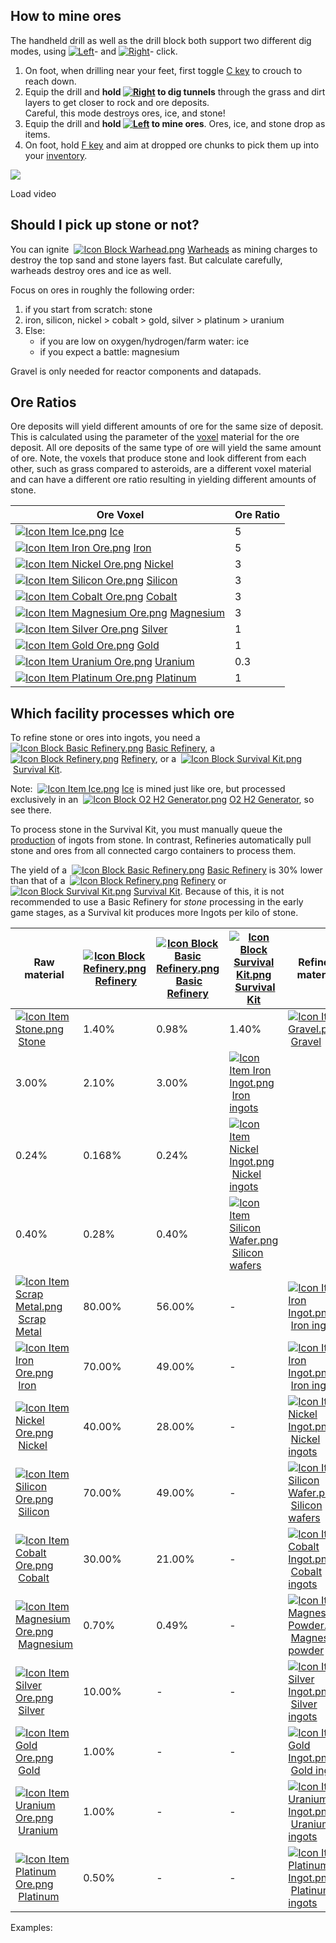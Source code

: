 ## How to mine ores

The handheld drill as well as the drill block both support two different dig modes, using [![Left](https://commons.wiki.gg/images/thumb/Keyboard_White_Mouse_Left.png/20px-Keyboard_White_Mouse_Left.png?c1a406)](https://spaceengineers.wiki.gg/wiki/File:Keyboard_White_Mouse_Left.png "Left")\- and [![Right](https://commons.wiki.gg/images/thumb/Keyboard_White_Mouse_Right.png/20px-Keyboard_White_Mouse_Right.png?3581de)](https://spaceengineers.wiki.gg/wiki/File:Keyboard_White_Mouse_Right.png "Right")\- click.

1.  On foot, when drilling near your feet, first toggle [C key](https://spaceengineers.wiki.gg/wiki/Key_Bindings "Key Bindings") to crouch to reach down.
2.  Equip the drill and **hold [![Right](https://commons.wiki.gg/images/thumb/Keyboard_White_Mouse_Right.png/20px-Keyboard_White_Mouse_Right.png?3581de)](https://spaceengineers.wiki.gg/wiki/File:Keyboard_White_Mouse_Right.png "Right") to dig tunnels** through the grass and dirt layers to get closer to rock and ore deposits.  
    Careful, this mode destroys ores, ice, and stone!
3.  Equip the drill and **hold [![Left](https://commons.wiki.gg/images/thumb/Keyboard_White_Mouse_Left.png/20px-Keyboard_White_Mouse_Left.png?c1a406)](https://spaceengineers.wiki.gg/wiki/File:Keyboard_White_Mouse_Left.png "Left") to mine ores**. Ores, ice, and stone drop as items.
4.  On foot, hold [F key](https://spaceengineers.wiki.gg/wiki/Key_Bindings "Key Bindings") and aim at dropped ore chunks to pick them up into your [inventory](https://spaceengineers.wiki.gg/wiki/Inventory "Inventory").

![](https://i.ytimg.com/vi/i0Ggu2WyigU/hqdefault.jpg)

Load video

## Should I pick up stone or not?

You can ignite  [![Icon Block Warhead.png](https://spaceengineers.wiki.gg/images/thumb/Icon_Block_Warhead.png/21px-Icon_Block_Warhead.png?ae681d)](https://spaceengineers.wiki.gg/wiki/Warhead "Warhead") [Warheads](https://spaceengineers.wiki.gg/wiki/Warhead "Warhead") as mining charges to destroy the top sand and stone layers fast. But calculate carefully, warheads destroy ores and ice as well.

Focus on ores in roughly the following order:

1.  if you start from scratch: stone
2.  iron, silicon, nickel > cobalt > gold, silver > platinum > uranium
3.  Else:
    *   if you are low on oxygen/hydrogen/farm water: ice
    *   if you expect a battle: magnesium

Gravel is only needed for reactor components and datapads.

## Ore Ratios

Ore deposits will yield different amounts of ore for the same size of deposit. This is calculated using the <minedoreratio> parameter of the [voxel](https://spaceengineers.wiki.gg/wiki/Voxels "Voxels") material for the ore deposit. All ore deposits of the same type of ore will yield the same amount of ore. Note, the voxels that produce stone and look different from each other, such as grass compared to asteroids, are a different voxel material and can have a different ore ratio resulting in yielding different amounts of stone.

| Ore Voxel | Ore Ratio |
| --- | --- |
| [![Icon Item Ice.png](https://spaceengineers.wiki.gg/images/thumb/Icon_Item_Ice.png/21px-Icon_Item_Ice.png?f8a728)](https://spaceengineers.wiki.gg/wiki/Ice "Ice") [Ice](https://spaceengineers.wiki.gg/wiki/Ice "Ice") | 5   |
| [![Icon Item Iron Ore.png](https://spaceengineers.wiki.gg/images/thumb/Icon_Item_Iron_Ore.png/21px-Icon_Item_Iron_Ore.png?5a0907)](https://spaceengineers.wiki.gg/wiki/Iron_Ore "Iron Ore") [Iron](https://spaceengineers.wiki.gg/wiki/Iron_Ore "Iron Ore") | 5   |
| [![Icon Item Nickel Ore.png](https://spaceengineers.wiki.gg/images/thumb/Icon_Item_Nickel_Ore.png/21px-Icon_Item_Nickel_Ore.png?3fd7c8)](https://spaceengineers.wiki.gg/wiki/Nickel_Ore "Nickel Ore") [Nickel](https://spaceengineers.wiki.gg/wiki/Nickel_Ore "Nickel Ore") | 3   |
| [![Icon Item Silicon Ore.png](https://spaceengineers.wiki.gg/images/thumb/Icon_Item_Silicon_Ore.png/21px-Icon_Item_Silicon_Ore.png?3f4a28)](https://spaceengineers.wiki.gg/wiki/Silicon_Ore "Silicon Ore") [Silicon](https://spaceengineers.wiki.gg/wiki/Silicon_Ore "Silicon Ore") | 3   |
| [![Icon Item Cobalt Ore.png](https://spaceengineers.wiki.gg/images/thumb/Icon_Item_Cobalt_Ore.png/21px-Icon_Item_Cobalt_Ore.png?917984)](https://spaceengineers.wiki.gg/wiki/Cobalt_Ore "Cobalt Ore") [Cobalt](https://spaceengineers.wiki.gg/wiki/Cobalt_Ore "Cobalt Ore") | 3   |
| [![Icon Item Magnesium Ore.png](https://spaceengineers.wiki.gg/images/thumb/Icon_Item_Magnesium_Ore.png/21px-Icon_Item_Magnesium_Ore.png?308afb)](https://spaceengineers.wiki.gg/wiki/Magnesium_Ore "Magnesium Ore") [Magnesium](https://spaceengineers.wiki.gg/wiki/Magnesium_Ore "Magnesium Ore") | 3   |
| [![Icon Item Silver Ore.png](https://spaceengineers.wiki.gg/images/thumb/Icon_Item_Silver_Ore.png/21px-Icon_Item_Silver_Ore.png?d3f160)](https://spaceengineers.wiki.gg/wiki/Silver_Ore "Silver Ore") [Silver](https://spaceengineers.wiki.gg/wiki/Silver_Ore "Silver Ore") | 1   |
| [![Icon Item Gold Ore.png](https://spaceengineers.wiki.gg/images/thumb/Icon_Item_Gold_Ore.png/21px-Icon_Item_Gold_Ore.png?4ada1b)](https://spaceengineers.wiki.gg/wiki/Gold_Ore "Gold Ore") [Gold](https://spaceengineers.wiki.gg/wiki/Gold_Ore "Gold Ore") | 1   |
| [![Icon Item Uranium Ore.png](https://spaceengineers.wiki.gg/images/thumb/Icon_Item_Uranium_Ore.png/21px-Icon_Item_Uranium_Ore.png?f793b5)](https://spaceengineers.wiki.gg/wiki/Uranium_Ore "Uranium Ore") [Uranium](https://spaceengineers.wiki.gg/wiki/Uranium_Ore "Uranium Ore") | 0.3 |
| [![Icon Item Platinum Ore.png](https://spaceengineers.wiki.gg/images/thumb/Icon_Item_Platinum_Ore.png/21px-Icon_Item_Platinum_Ore.png?587799)](https://spaceengineers.wiki.gg/wiki/Platinum_Ore "Platinum Ore") [Platinum](https://spaceengineers.wiki.gg/wiki/Platinum_Ore "Platinum Ore") | 1   |

## Which facility processes which ore

To refine stone or ores into ingots, you need a  [![Icon Block Basic Refinery.png](https://spaceengineers.wiki.gg/images/thumb/Icon_Block_Basic_Refinery.png/21px-Icon_Block_Basic_Refinery.png?b697c6)](https://spaceengineers.wiki.gg/wiki/Basic_Refinery "Basic Refinery") [Basic Refinery](https://spaceengineers.wiki.gg/wiki/Basic_Refinery "Basic Refinery"), a  [![Icon Block Refinery.png](https://spaceengineers.wiki.gg/images/thumb/Icon_Block_Refinery.png/21px-Icon_Block_Refinery.png?a9b68a)](https://spaceengineers.wiki.gg/wiki/Refinery "Refinery") [Refinery](https://spaceengineers.wiki.gg/wiki/Refinery "Refinery"), or a  [![Icon Block Survival Kit.png](https://spaceengineers.wiki.gg/images/thumb/Icon_Block_Survival_Kit.png/21px-Icon_Block_Survival_Kit.png?ac91f9)](https://spaceengineers.wiki.gg/wiki/Survival_Kit "Survival Kit") [Survival Kit](https://spaceengineers.wiki.gg/wiki/Survival_Kit "Survival Kit").

Note:  [![Icon Item Ice.png](https://spaceengineers.wiki.gg/images/thumb/Icon_Item_Ice.png/21px-Icon_Item_Ice.png?f8a728)](https://spaceengineers.wiki.gg/wiki/Ice "Ice") [Ice](https://spaceengineers.wiki.gg/wiki/Ice "Ice") is mined just like ore, but processed exclusively in an  [![Icon Block O2 H2 Generator.png](https://spaceengineers.wiki.gg/images/thumb/Icon_Block_O2_H2_Generator.png/21px-Icon_Block_O2_H2_Generator.png?60936f)](https://spaceengineers.wiki.gg/wiki/O2_H2_Generator "O2 H2 Generator") [O2 H2 Generator](https://spaceengineers.wiki.gg/wiki/O2_H2_Generator "O2 H2 Generator"), so see there.

To process stone in the Survival Kit, you must manually queue the [production](https://spaceengineers.wiki.gg/wiki/Production "Production") of ingots from stone. In contrast, Refineries automatically pull stone and ores from all connected cargo containers to process them.

The yield of a  [![Icon Block Basic Refinery.png](https://spaceengineers.wiki.gg/images/thumb/Icon_Block_Basic_Refinery.png/21px-Icon_Block_Basic_Refinery.png?b697c6)](https://spaceengineers.wiki.gg/wiki/Basic_Refinery "Basic Refinery") [Basic Refinery](https://spaceengineers.wiki.gg/wiki/Basic_Refinery "Basic Refinery") is 30% lower than that of a  [![Icon Block Refinery.png](https://spaceengineers.wiki.gg/images/thumb/Icon_Block_Refinery.png/21px-Icon_Block_Refinery.png?a9b68a)](https://spaceengineers.wiki.gg/wiki/Refinery "Refinery") [Refinery](https://spaceengineers.wiki.gg/wiki/Refinery "Refinery") or  [![Icon Block Survival Kit.png](https://spaceengineers.wiki.gg/images/thumb/Icon_Block_Survival_Kit.png/21px-Icon_Block_Survival_Kit.png?ac91f9)](https://spaceengineers.wiki.gg/wiki/Survival_Kit "Survival Kit") [Survival Kit](https://spaceengineers.wiki.gg/wiki/Survival_Kit "Survival Kit"). Because of this, it is not recommended to use a Basic Refinery for _stone_ processing in the early game stages, as a Survival kit produces more Ingots per kilo of stone.

| Raw material | [![Icon Block Refinery.png](https://spaceengineers.wiki.gg/images/thumb/Icon_Block_Refinery.png/21px-Icon_Block_Refinery.png?a9b68a)](https://spaceengineers.wiki.gg/wiki/Refinery "Refinery") [Refinery](https://spaceengineers.wiki.gg/wiki/Refinery "Refinery") | [![Icon Block Basic Refinery.png](https://spaceengineers.wiki.gg/images/thumb/Icon_Block_Basic_Refinery.png/21px-Icon_Block_Basic_Refinery.png?b697c6)](https://spaceengineers.wiki.gg/wiki/Basic_Refinery "Basic Refinery") [Basic Refinery](https://spaceengineers.wiki.gg/wiki/Basic_Refinery "Basic Refinery") | [![Icon Block Survival Kit.png](https://spaceengineers.wiki.gg/images/thumb/Icon_Block_Survival_Kit.png/21px-Icon_Block_Survival_Kit.png?ac91f9)](https://spaceengineers.wiki.gg/wiki/Survival_Kit "Survival Kit") [Survival Kit](https://spaceengineers.wiki.gg/wiki/Survival_Kit "Survival Kit") | Refined material |
| --- | --- | --- | --- | --- |
| [![Icon Item Stone.png](https://spaceengineers.wiki.gg/images/thumb/Icon_Item_Stone.png/21px-Icon_Item_Stone.png?38f36b)](https://spaceengineers.wiki.gg/wiki/Stone "Stone") [Stone](https://spaceengineers.wiki.gg/wiki/Stone "Stone") | 1.40% | 0.98% | 1.40% | [![Icon Item Gravel.png](https://spaceengineers.wiki.gg/images/thumb/Icon_Item_Gravel.png/21px-Icon_Item_Gravel.png?a39670)](https://spaceengineers.wiki.gg/wiki/Gravel "Gravel") [Gravel](https://spaceengineers.wiki.gg/wiki/Gravel "Gravel") |
| 3.00% | 2.10% | 3.00% | [![Icon Item Iron Ingot.png](https://spaceengineers.wiki.gg/images/thumb/Icon_Item_Iron_Ingot.png/21px-Icon_Item_Iron_Ingot.png?388ec0)](https://spaceengineers.wiki.gg/wiki/Iron_Ingot "Iron Ingot") [Iron ingots](https://spaceengineers.wiki.gg/wiki/Iron_Ingot "Iron Ingot") |
| 0.24% | 0.168% | 0.24% | [![Icon Item Nickel Ingot.png](https://spaceengineers.wiki.gg/images/thumb/Icon_Item_Nickel_Ingot.png/21px-Icon_Item_Nickel_Ingot.png?e67f47)](https://spaceengineers.wiki.gg/wiki/Nickel_Ingot "Nickel Ingot") [Nickel ingots](https://spaceengineers.wiki.gg/wiki/Nickel_Ingot "Nickel Ingot") |
| 0.40% | 0.28% | 0.40% | [![Icon Item Silicon Wafer.png](https://spaceengineers.wiki.gg/images/thumb/Icon_Item_Silicon_Wafer.png/21px-Icon_Item_Silicon_Wafer.png?e4ed69)](https://spaceengineers.wiki.gg/wiki/Silicon_Wafer "Silicon Wafer") [Silicon wafers](https://spaceengineers.wiki.gg/wiki/Silicon_Wafer "Silicon Wafer") |
| [![Icon Item Scrap Metal.png](https://spaceengineers.wiki.gg/images/thumb/Icon_Item_Scrap_Metal.png/21px-Icon_Item_Scrap_Metal.png?9b5187)](https://spaceengineers.wiki.gg/wiki/Scrap_Metal "Scrap Metal") [Scrap Metal](https://spaceengineers.wiki.gg/wiki/Scrap_Metal "Scrap Metal") | 80.00% | 56.00% | \-  | [![Icon Item Iron Ingot.png](https://spaceengineers.wiki.gg/images/thumb/Icon_Item_Iron_Ingot.png/21px-Icon_Item_Iron_Ingot.png?388ec0)](https://spaceengineers.wiki.gg/wiki/Iron_Ingot "Iron Ingot") [Iron ingots](https://spaceengineers.wiki.gg/wiki/Iron_Ingot "Iron Ingot") |
| [![Icon Item Iron Ore.png](https://spaceengineers.wiki.gg/images/thumb/Icon_Item_Iron_Ore.png/21px-Icon_Item_Iron_Ore.png?5a0907)](https://spaceengineers.wiki.gg/wiki/Iron_Ore "Iron Ore") [Iron](https://spaceengineers.wiki.gg/wiki/Iron_Ore "Iron Ore") | 70.00% | 49.00% | \-  | [![Icon Item Iron Ingot.png](https://spaceengineers.wiki.gg/images/thumb/Icon_Item_Iron_Ingot.png/21px-Icon_Item_Iron_Ingot.png?388ec0)](https://spaceengineers.wiki.gg/wiki/Iron_Ingot "Iron Ingot") [Iron ingots](https://spaceengineers.wiki.gg/wiki/Iron_Ingot "Iron Ingot") |
| [![Icon Item Nickel Ore.png](https://spaceengineers.wiki.gg/images/thumb/Icon_Item_Nickel_Ore.png/21px-Icon_Item_Nickel_Ore.png?3fd7c8)](https://spaceengineers.wiki.gg/wiki/Nickel_Ore "Nickel Ore") [Nickel](https://spaceengineers.wiki.gg/wiki/Nickel_Ore "Nickel Ore") | 40.00% | 28.00% | \-  | [![Icon Item Nickel Ingot.png](https://spaceengineers.wiki.gg/images/thumb/Icon_Item_Nickel_Ingot.png/21px-Icon_Item_Nickel_Ingot.png?e67f47)](https://spaceengineers.wiki.gg/wiki/Nickel_Ingot "Nickel Ingot") [Nickel ingots](https://spaceengineers.wiki.gg/wiki/Nickel_Ingot "Nickel Ingot") |
| [![Icon Item Silicon Ore.png](https://spaceengineers.wiki.gg/images/thumb/Icon_Item_Silicon_Ore.png/21px-Icon_Item_Silicon_Ore.png?3f4a28)](https://spaceengineers.wiki.gg/wiki/Silicon_Ore "Silicon Ore") [Silicon](https://spaceengineers.wiki.gg/wiki/Silicon_Ore "Silicon Ore") | 70.00% | 49.00% | \-  | [![Icon Item Silicon Wafer.png](https://spaceengineers.wiki.gg/images/thumb/Icon_Item_Silicon_Wafer.png/21px-Icon_Item_Silicon_Wafer.png?e4ed69)](https://spaceengineers.wiki.gg/wiki/Silicon_Wafer "Silicon Wafer") [Silicon wafers](https://spaceengineers.wiki.gg/wiki/Silicon_Wafer "Silicon Wafer") |
| [![Icon Item Cobalt Ore.png](https://spaceengineers.wiki.gg/images/thumb/Icon_Item_Cobalt_Ore.png/21px-Icon_Item_Cobalt_Ore.png?917984)](https://spaceengineers.wiki.gg/wiki/Cobalt_Ore "Cobalt Ore") [Cobalt](https://spaceengineers.wiki.gg/wiki/Cobalt_Ore "Cobalt Ore") | 30.00% | 21.00% | \-  | [![Icon Item Cobalt Ingot.png](https://spaceengineers.wiki.gg/images/thumb/Icon_Item_Cobalt_Ingot.png/21px-Icon_Item_Cobalt_Ingot.png?142d75)](https://spaceengineers.wiki.gg/wiki/Cobalt_Ingot "Cobalt Ingot") [Cobalt ingots](https://spaceengineers.wiki.gg/wiki/Cobalt_Ingot "Cobalt Ingot") |
| [![Icon Item Magnesium Ore.png](https://spaceengineers.wiki.gg/images/thumb/Icon_Item_Magnesium_Ore.png/21px-Icon_Item_Magnesium_Ore.png?308afb)](https://spaceengineers.wiki.gg/wiki/Magnesium_Ore "Magnesium Ore") [Magnesium](https://spaceengineers.wiki.gg/wiki/Magnesium_Ore "Magnesium Ore") | 0.70% | 0.49% | \-  | [![Icon Item Magnesium Powder.png](https://spaceengineers.wiki.gg/images/thumb/Icon_Item_Magnesium_Powder.png/21px-Icon_Item_Magnesium_Powder.png?56ae33)](https://spaceengineers.wiki.gg/wiki/Magnesium_Powder "Magnesium Powder") [Magnesium powder](https://spaceengineers.wiki.gg/wiki/Magnesium_Powder "Magnesium Powder") |
| [![Icon Item Silver Ore.png](https://spaceengineers.wiki.gg/images/thumb/Icon_Item_Silver_Ore.png/21px-Icon_Item_Silver_Ore.png?d3f160)](https://spaceengineers.wiki.gg/wiki/Silver_Ore "Silver Ore") [Silver](https://spaceengineers.wiki.gg/wiki/Silver_Ore "Silver Ore") | 10.00% | \-  | \-  | [![Icon Item Silver Ingot.png](https://spaceengineers.wiki.gg/images/thumb/Icon_Item_Silver_Ingot.png/21px-Icon_Item_Silver_Ingot.png?fd2cc7)](https://spaceengineers.wiki.gg/wiki/Silver_Ingot "Silver Ingot") [Silver ingots](https://spaceengineers.wiki.gg/wiki/Silver_Ingot "Silver Ingot") |
| [![Icon Item Gold Ore.png](https://spaceengineers.wiki.gg/images/thumb/Icon_Item_Gold_Ore.png/21px-Icon_Item_Gold_Ore.png?4ada1b)](https://spaceengineers.wiki.gg/wiki/Gold_Ore "Gold Ore") [Gold](https://spaceengineers.wiki.gg/wiki/Gold_Ore "Gold Ore") | 1.00% | \-  | \-  | [![Icon Item Gold Ingot.png](https://spaceengineers.wiki.gg/images/thumb/Icon_Item_Gold_Ingot.png/21px-Icon_Item_Gold_Ingot.png?9fb6c7)](https://spaceengineers.wiki.gg/wiki/Gold_Ingot "Gold Ingot") [Gold ingots](https://spaceengineers.wiki.gg/wiki/Gold_Ingot "Gold Ingot") |
| [![Icon Item Uranium Ore.png](https://spaceengineers.wiki.gg/images/thumb/Icon_Item_Uranium_Ore.png/21px-Icon_Item_Uranium_Ore.png?f793b5)](https://spaceengineers.wiki.gg/wiki/Uranium_Ore "Uranium Ore") [Uranium](https://spaceengineers.wiki.gg/wiki/Uranium_Ore "Uranium Ore") | 1.00% | \-  | \-  | [![Icon Item Uranium Ingot.png](https://spaceengineers.wiki.gg/images/thumb/Icon_Item_Uranium_Ingot.png/21px-Icon_Item_Uranium_Ingot.png?750d14)](https://spaceengineers.wiki.gg/wiki/Uranium_Ingot "Uranium Ingot") [Uranium ingots](https://spaceengineers.wiki.gg/wiki/Uranium_Ingot "Uranium Ingot") |
| [![Icon Item Platinum Ore.png](https://spaceengineers.wiki.gg/images/thumb/Icon_Item_Platinum_Ore.png/21px-Icon_Item_Platinum_Ore.png?587799)](https://spaceengineers.wiki.gg/wiki/Platinum_Ore "Platinum Ore") [Platinum](https://spaceengineers.wiki.gg/wiki/Platinum_Ore "Platinum Ore") | 0.50% | \-  | \-  | [![Icon Item Platinum Ingot.png](https://spaceengineers.wiki.gg/images/thumb/Icon_Item_Platinum_Ingot.png/21px-Icon_Item_Platinum_Ingot.png?aea3a0)](https://spaceengineers.wiki.gg/wiki/Platinum_Ingot "Platinum Ingot") [Platinum ingots](https://spaceengineers.wiki.gg/wiki/Platinum_Ingot "Platinum Ingot") |

Examples: